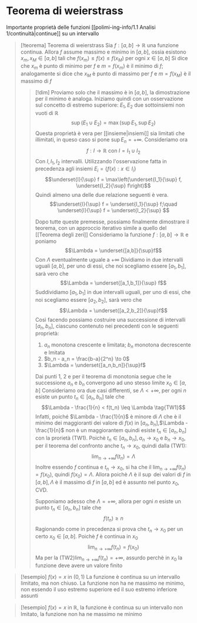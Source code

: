 # Teorema di weierstrass
Importante proprietà delle funzioni [[polimi-ing-info/1.1 Analisi 1/continuità|continue]] su un intervallo

>[!teorema] Teorema di weierstrass
>Sia $f : [a,b] \to \mathbb R$ una funzione continua. Allora $f$ assume massimo e minimo in $[a,b]$, ossia esistono $x_m, x_M \in [a,b]$ tali che $f(x_m) \leq f(x) \leq f(x_M)$ per ogni $x\in[a,b]$
>Si dice che $x_m$ è punto di minimo per $f$ e $m= f(x_m)$ è il minimo di $f$; analogamente si dice che $x_M$ è punto di massimo per $f$ e $m = f(x_M)$ è il massimo di $f$
>
>>[!dim]
>>Proviamo solo che il massimo è in $[a,b]$, la dimostrazione per il minimo è analoga.
>>Iniziamo quindi con un osservazione sul concetto di estremo superiore:
>>$E_1, E_2$ due sottoinsiemi non vuoti di $\mathbb R$
>>$$\sup(E_1 \cup E_2) = \max(\sup E_1, \sup E_2)$$
>>Questa proprietà è vera per [[insieme|insiemi]] sia limitati che illimitati, in queso caso si pone $\sup E_n = +\infty$.
>>Consideriamo ora
>>$$f : I \to \mathbb R \text{ con } I = I_1 \cup I_2$$
>>Con $I, I_1, I_2$ intervalli. Utilizzando l'osservazione fatta in precedenza agli insiemi $E_i = \left\lbrace f(x) : x \in I_i \right\rbrace$
>>$$\underset{I}{\sup} f = \max\left(\underset{I_1}{\sup} f, \underset{I_2}{\sup} f\right)$$
>>Quindi almeno una delle due relazione seguenti è vera.
>>$$\underset{I}{\sup} f = \underset{I_1}{\sup} f;\quad \underset{I}{\sup} f = \underset{I_2}{\sup} $$
>>
>>Dopo tutte queste premesse, possiamo finalmente dimostrare il teorema, con un approccio iterativo simile a quello del [[Teorema degli zeri]]
>>Consideriamo la funzione $f:[a,b]\to\mathbb R$ e poniamo
>>$$\Lambda = \underset{[a,b]}{\sup}f$$
>>Con $\Lambda$ eventualmente uguale a $+\infty$
>>Dividiamo in due intervalli uguali $[a,b]$, per uno di essi, che noi scegliamo essere $[a_1,b_1]$, sarà vero che
>>$$\Lambda = \underset{[a_1,b_1]}{\sup} f$$
>>Suddividiamo $[a_1,b_1]$ in due intervalli uguali, per uno di essi, che noi scegliamo essere $[a_2,b_2]$, sarà vero che
>>$$\Lambda = \underset{[a_2,b_2]}{\sup}f$$
>>Così facendo possiamo costruire una successione di intervalli $[a_n,b_n]$, ciascuno contenuto nei precedenti con le seguenti proprietà:
>>1. $a_n$ monotona crescente e limitata; $b_n$ monotona decrescente e lmitata
>>2. $b_n - a_n = \frac{b-a}{2^n} \to 0$
>>3. $\Lambda = \underset{[a_n,b_n]}{\sup}f$
>>
>> Dai punti 1, 2 e per il teorema di monotonia segue che le successione $a_n$ e $b_n$ convergono ad uno stesso limite $x_0 \in [a,b]$
>> Consideriamo ora due casi differenti, se $\Lambda < +\infty$, per ogni $n$ esiste un punto $t_n\in [a_n, b_n]$ tale che
>> $$\Lambda - \frac{1}{n} < f(t_n) \leq \Lambda \tag{TW1}$$
>> Infatti, poiché $\Lambda - \frac{1}{n}$ è minore di $\Lambda$ che è il minimo dei maggioranti dei valore di $f(x)$ in $[a_n,b_n]$,$\Lambda - \frac{1}{n}$ non è un maggiorantem quindi esiste $t_n\in[a_n,b_n]$ con la prorietà $(\text{TW1})$.
>> Poichè $t_n \in [a_n,b_n], a_n \to x_0$ e $b_n \to x_0$, per il teorema del confronto anche $t_n \to x_0$, quindi dalla $(\text{TW1})$:
>> $$\lim_{n\to+\infty}f(t_n) = \Lambda$$
>> Inoltre essendo $f$ continua e $t_n \to x_0$, si ha che il $\lim_{n\to+\infty}f(t_n) = f(x_0)$, quindi $f(x_0) = \Lambda$. Allora poichè $\Lambda$ è il $\sup$ dei valori di $f$ in $[a,b],\Lambda$ è il massimo di $f$ in $[a,b]$ ed è assunto nel punto $x_0$, CVD.
>> 
>> Supponiamo adesso che $\Lambda = +\infty$, allora per ogni $n$ esiste un punto $t_n \in [a_n,b_n]$ tale che
>> $$f(t_n) \geq n\tag{TW2}$$
>> Ragionando come in precedenza si prova che $t_n \to x_0$ per un certo $x_0 \in [a,b]$. Poichè $f$ è continua in $x_0$
>> $$\lim_{n\to+\infty}f(t_n) = f(x_0)$$
>> Ma per la $(\text{TW2}) \lim_{n\to+\infty}f(t_n) = +\infty$, assurdo perchè in $x_0$ la funzione deve avere un valore finito

>[!esempio]
>$f(x) = x$ in $(0,1)$
>La funzione è continua su un intervallo limitato, ma non chiuso. La funzione non ha ne massimo ne minimo, non essendo il uso estremo superiore ed il suo estremo inferiore assunti

>[!esempio]
>$f(x) = x$ in $\mathbb R$, la funzione è continua su un intervallo non lmitato, la funzione non ha ne massimo ne minimo




